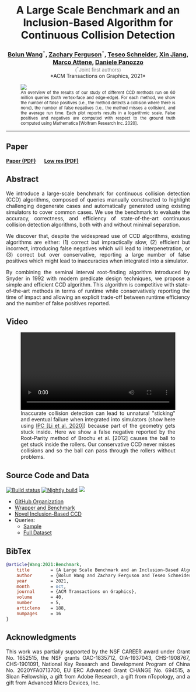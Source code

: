 <style>
p {
    text-align: justify;
}
</style>

<center>
<h1>A Large Scale Benchmark and an Inclusion-Based Algorithm for Continuous Collision Detection</h1>

<h3 style="margin-bottom:0;">
<a href="https://github.com/wangbolun300">Bolun Wang</a><sup style="color:gray">*</sup>,
<a href="https://zferg.us">Zachary Ferguson</a><sup style="color:gray">*</sup>,
<a href="http://web.uvic.ca/~teseo/">Teseo Schneider</a>,
<a href="">Xin Jiang</a>,
<a href="https://www.cnr.it/en/people/marco.attene">Marco Attene</a>,
<a href="https://cims.nyu.edu/gcl/daniele.html">Daniele Panozzo</a>
</h3>
<div style="color:gray;text-align:center;font-size:10pt;">(<sup>*</sup>Joint first authors)</div>

<center>*ACM Transactions on Graphics, 2021*</center>
</center>


<figure>
    <img src="images/teaser.png">
    <figcaption style="margin:inherit 0; max-width:none; font-size:.8em; text-align: justify;">
        An overview of the results of our study of different CCD methods run on 60 million queries (both vertex-face and edge-edge). For each method, we show the number of false positives (i.e., the method detects a collision where there is none), the number of false negatives (i.e., the method misses a collision), and the average run time. Each plot reports results in a logarithmic scale. False positives and negatives are computed with respect to the ground truth computed using Mathematica [Wolfram Research Inc. 2020].
    </figcaption>
</figure>

---

## Paper

<b>
<a href="CCD-benchmark-paper.pdf">Paper (PDF)</a>
&nbsp;&nbsp;&nbsp;&nbsp;&nbsp;
<a href="CCD-benchmark-paper-350ppi.pdf">Low res (PDF)</a>
&nbsp;&nbsp;&nbsp;&nbsp;&nbsp;
<!-- [arXiv](https://arxiv.org/abs/2009.13349) -->
</b>

## Abstract

We introduce a large-scale benchmark for continuous collision detection (CCD) algorithms, composed of queries manually constructed to highlight challenging degenerate cases and automatically generated using existing simulators to cover common cases. We use the benchmark to evaluate the accuracy, correctness, and efficiency of state-of-the-art continuous collision detection algorithms, both with and without minimal separation.

We discover that, despite the widespread use of CCD algorithms, existing algorithms are either: (1) correct but impractically slow, (2) efficient but incorrect, introducing false negatives which will lead to interpenetration, or (3) correct but over conservative, reporting a large number of false positives which might lead to inaccuracies when integrated into a simulator.

By combining the seminal interval root-finding algorithm introduced by Snyder in 1992 with modern predicate design techniques, we propose a simple and efficient CCD algorithm. This algorithm is competitive with state-of-the-art methods in terms of runtime while conservatively reporting the time of impact and allowing an explicit trade-off between runtime efficiency and the number of false positives reported.

## Video

<figure>
    <video width="100%" controls>
        <source src="videos/roller-ball.mp4" type="video/mp4">
        Your browser does not support the video tag.
    </video>
    <figcaption style="margin:inherit 0; max-width:none; text-align: justify;">
        Inaccurate collision detection can lead to unnatural "sticking" and eventual failure when integrated into simulators (show here using <a href="https://ipc-sim.github.io">IPC [Li et al. 2020]</a>) because part of the geometry gets stuck inside. Here we show a false negative reported by the Root-Parity method of Brochu et al. [2012] causes the ball to get stuck inside the rollers. Our conservative CCD never misses collisions and so the ball can pass through the rollers without problems.
    </figcaption>
</figure>

## Source Code and Data

[![Build status](https://github.com/Continuous-Collision-Detection/CCD-Wrapper/workflows/Build/badge.svg)](https://github.com/Continuous-Collision-Detection/CCD-Wrapper/actions?query=workflow%3ABuild+branch%3Amaster+event%3Apush)
[![Nightly build](https://github.com/Continuous-Collision-Detection/CCD-Wrapper/workflows/Nightly/badge.svg)](https://github.com/Continuous-Collision-Detection/CCD-Wrapper/actions?query=workflow%3ANightly+branch%3Amaster+event%3Aschedule)
<a href="https://github.com/Continuous-Collision-Detection/CCD-Wrapper/blob/master/LICENSE">
    <img src="https://img.shields.io/github/license/Continuous-Collision-Detection/CCD-Wrapper.svg?color=blue"></img>
</a>

* [GitHub Organization](https://github.com/Continuous-Collision-Detection)
* [Wrapper and Benchmark](https://github.com/Continuous-Collision-Detection/CCD-Wrapper)
* [Novel Inclusion-Based CCD](https://github.com/Continuous-Collision-Detection/Tight-Inclusion)
* Queries:
    * [Sample](https://github.com/Continuous-Collision-Detection/Sample-Queries)
    * [Full Dataset](https://archive.nyu.edu/handle/2451/61518)

## BibTex

```bibtex
@article{Wang:2021:Benchmark,
	title        = {A Large Scale Benchmark and an Inclusion-Based Algorithm for Continuous Collision Detection},
	author       = {Bolun Wang and Zachary Ferguson and Teseo Schneider and Xin Jiang and Marco Attene and Daniele Panozzo},
	year         = 2021,
	month        = oct,
	journal      = {ACM Transactions on Graphics},
	volume       = 40,
	number       = 5,
	articleno    = 188,
	numpages     = 16
}
```

## Acknowledgments

This work was partially supported by the NSF CAREER award under Grant No. 1652515, the NSF grants OAC-1835712, OIA-1937043, CHS-1908767, CHS-1901091, National Key Research and Development Program of China No. 2020YFA0713700, EU ERC Advanced Grant CHANGE No. 694515, a Sloan Fellowship, a gift from Adobe Research, a gift from nTopology, and a gift from Advanced Micro Devices, Inc.
